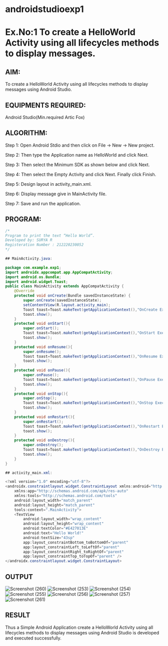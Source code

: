 # androidstudioexp1
# Ex.No:1 To create a HelloWorld Activity using all lifecycles methods to display messages.


## AIM:

To create a HelloWorld Activity using all lifecycles methods to display messages using Android Studio.

## EQUIPMENTS REQUIRED:

Android Studio(Min.required Artic Fox)

## ALGORITHM:

Step 1: Open Android Stdio and then click on File -> New -> New project.

Step 2: Then type the Application name as HelloWorld and click Next. 

Step 3: Then select the Minimum SDK as shown below and click Next.

Step 4: Then select the Empty Activity and click Next. Finally click Finish.

Step 5: Design layout in activity_main.xml.

Step 6: Display message give in MainActivity file.

Step 7: Save and run the application.

## PROGRAM:
```java
/*
Program to print the text “Hello World”.
Developed by: SURYA R
Registeration Number : 212220230052
*/

## MainActivity.java:

package com.example.exp1;
import androidx.appcompat.app.AppCompatActivity;
import android.os.Bundle;
import android.widget.Toast;
public class MainActivity extends AppCompatActivity {
    @Override
    protected void onCreate(Bundle savedInstanceState) {
        super.onCreate(savedInstanceState);
        setContentView(R.layout.activity_main);
        Toast toast=Toast.makeText(getApplicationContext(),"OnCreate Executed",Toast.LENGTH_LONG);
        toast.show();
    }
    protected void onStart(){
        super.onStart();
        Toast toast=Toast.makeText(getApplicationContext(),"OnStart Executed",Toast.LENGTH_LONG);
        toast.show();
    }
    protected void onResume(){
        super.onResume();
        Toast toast=Toast.makeText(getApplicationContext(),"OnResume Executed",Toast.LENGTH_LONG);
        toast.show();
    }
    protected void onPause(){
        super.onPause();
        Toast toast=Toast.makeText(getApplicationContext(),"OnPause Executed",Toast.LENGTH_LONG);
        toast.show();
    }
    protected void onStop(){
        super.onStop();
        Toast toast=Toast.makeText(getApplicationContext(),"OnStop Executed",Toast.LENGTH_LONG);
        toast.show();
    }
    protected void onRestart(){
        super.onRestart();
        Toast toast=Toast.makeText(getApplicationContext(),"OnRestart Executed",Toast.LENGTH_LONG);
        toast.show();
    }
    protected void onDestroy(){
        super.onDestroy();
        Toast toast=Toast.makeText(getApplicationContext(),"OnDestroy Executed",Toast.LENGTH_LONG);
        toast.show();
    }
}

## activity_main.xml:

<?xml version="1.0" encoding="utf-8"?>
<androidx.constraintlayout.widget.ConstraintLayout xmlns:android="http://schemas.android.com/apk/res/android"
    xmlns:app="http://schemas.android.com/apk/res-auto"
    xmlns:tools="http://schemas.android.com/tools"
    android:layout_width="match_parent"
    android:layout_height="match_parent"
    tools:context=".MainActivity">
    <TextView
        android:layout_width="wrap_content"
        android:layout_height="wrap_content"
        android:textColor="#E427013E"
        android:text="Hello World!"
        android:textSize="43sp"
        app:layout_constraintBottom_toBottomOf="parent"
        app:layout_constraintLeft_toLeftOf="parent"
        app:layout_constraintRight_toRightOf="parent"
        app:layout_constraintTop_toTopOf="parent" />
</androidx.constraintlayout.widget.ConstraintLayout>

```

## OUTPUT
![Screenshot (260)](https://user-images.githubusercontent.com/75236145/165218356-63ac229a-d046-4fd9-be1b-c5ff1bcd26c0.png)
![Screenshot (253)](https://user-images.githubusercontent.com/75236145/165218393-639a0148-d5b6-4c68-844e-bc62b63337c5.png)
![Screenshot (254)](https://user-images.githubusercontent.com/75236145/165218400-1356dd28-4b70-428e-beb3-438d046d7da6.png)
![Screenshot (255)](https://user-images.githubusercontent.com/75236145/165218410-56c45c03-6e04-4f59-bdcf-23053eb94dbd.png)
![Screenshot (256)](https://user-images.githubusercontent.com/75236145/165218418-c365ba41-a0aa-4ac5-8d63-1595900a1bd5.png)
![Screenshot (257)](https://user-images.githubusercontent.com/75236145/165218427-44523edc-697b-4580-86ab-b48698e4c9c4.png)
![Screenshot (261)](https://user-images.githubusercontent.com/75236145/165218771-28d16b71-fb5c-4763-9496-e914663b70b3.png)



## RESULT
Thus a Simple Android Application create a HelloWorld Activity using all lifecycles methods to display messages using Android Studio is developed and executed successfully.
